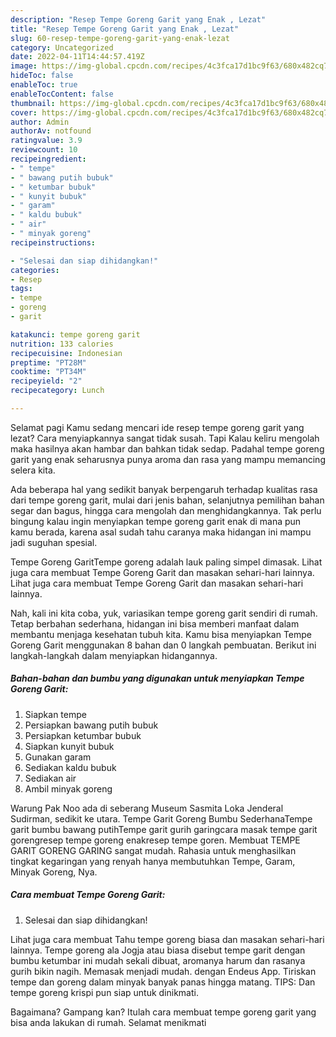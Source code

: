 ```yaml
---
description: "Resep Tempe Goreng Garit yang Enak , Lezat"
title: "Resep Tempe Goreng Garit yang Enak , Lezat"
slug: 60-resep-tempe-goreng-garit-yang-enak-lezat
category: Uncategorized
date: 2022-04-11T14:44:57.419Z
image: https://img-global.cpcdn.com/recipes/4c3fca17d1bc9f63/680x482cq70/tempe-goreng-garit-foto-resep-utama.jpg
hideToc: false
enableToc: true
enableTocContent: false
thumbnail: https://img-global.cpcdn.com/recipes/4c3fca17d1bc9f63/680x482cq70/tempe-goreng-garit-foto-resep-utama.jpg
cover: https://img-global.cpcdn.com/recipes/4c3fca17d1bc9f63/680x482cq70/tempe-goreng-garit-foto-resep-utama.jpg
author: Admin
authorAv: notfound
ratingvalue: 3.9
reviewcount: 10
recipeingredient:
- " tempe"
- " bawang putih bubuk"
- " ketumbar bubuk"
- " kunyit bubuk"
- " garam"
- " kaldu bubuk"
- " air"
- " minyak goreng"
recipeinstructions:

- "Selesai dan siap dihidangkan!"
categories:
- Resep
tags:
- tempe
- goreng
- garit

katakunci: tempe goreng garit 
nutrition: 133 calories
recipecuisine: Indonesian
preptime: "PT28M"
cooktime: "PT34M"
recipeyield: "2"
recipecategory: Lunch

---
```



Selamat pagi Kamu sedang mencari ide resep tempe goreng garit yang lezat? Cara menyiapkannya sangat tidak susah. Tapi Kalau keliru mengolah maka hasilnya akan hambar dan bahkan tidak sedap. Padahal tempe goreng garit yang enak seharusnya punya aroma dan rasa yang mampu memancing selera kita.


Ada beberapa hal yang sedikit banyak berpengaruh terhadap kualitas rasa dari tempe goreng garit, mulai dari jenis bahan, selanjutnya pemilihan bahan segar dan bagus, hingga cara mengolah dan menghidangkannya. Tak perlu bingung kalau ingin menyiapkan tempe goreng garit enak di mana pun kamu berada, karena asal sudah tahu caranya maka hidangan ini mampu jadi suguhan spesial.

Tempe Goreng GaritTempe goreng adalah lauk paling simpel dimasak. Lihat juga cara membuat Tempe Goreng Garit dan masakan sehari-hari lainnya. Lihat juga cara membuat Tempe Goreng Garit dan masakan sehari-hari lainnya.


Nah, kali ini kita coba, yuk, variasikan tempe goreng garit sendiri di rumah. Tetap berbahan sederhana, hidangan ini bisa memberi manfaat dalam membantu menjaga kesehatan tubuh kita. Kamu bisa menyiapkan Tempe Goreng Garit menggunakan 8 bahan dan 0 langkah pembuatan. Berikut ini langkah-langkah dalam menyiapkan hidangannya.

<!--inarticleads1-->

##### Bahan-bahan dan bumbu yang digunakan untuk menyiapkan Tempe Goreng Garit:

1. Siapkan  tempe
1. Persiapkan  bawang putih bubuk
1. Persiapkan  ketumbar bubuk
1. Siapkan  kunyit bubuk
1. Gunakan  garam
1. Sediakan  kaldu bubuk
1. Sediakan  air
1. Ambil  minyak goreng


Warung Pak Noo ada di seberang Museum Sasmita Loka Jenderal Sudirman, sedikit ke utara. Tempe Garit Goreng Bumbu SederhanaTempe garit bumbu bawang putihTempe garit gurih garingcara masak tempe garit gorengresep tempe goreng enakresep tempe goren. Membuat TEMPE GARIT GORENG GARING sangat mudah. Rahasia untuk menghasilkan tingkat kegaringan yang renyah hanya membutuhkan Tempe, Garam, Minyak Goreng, Nya. 

<!--inarticleads2-->

##### Cara membuat Tempe Goreng Garit:


1. Selesai dan siap dihidangkan!

Lihat juga cara membuat Tahu tempe goreng biasa dan masakan sehari-hari lainnya. Tempe goreng ala Jogja atau biasa disebut tempe garit dengan bumbu ketumbar ini mudah sekali dibuat, aromanya harum dan rasanya gurih bikin nagih. Memasak menjadi mudah. dengan Endeus App. Tiriskan tempe dan goreng dalam minyak banyak panas hingga matang. TIPS: Dan tempe goreng krispi pun siap untuk dinikmati. 

Bagaimana? Gampang kan? Itulah cara membuat tempe goreng garit yang bisa anda lakukan di rumah. Selamat menikmati
